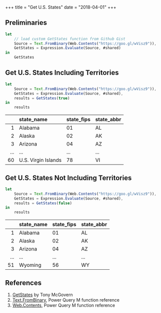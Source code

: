 +++
title = "Get U.S. States"
date = "2018-04-01"
+++

## Preliminaries
```javascript
let
    // load custom GetStates function from Github Gist
    Source = Text.FromBinary(Web.Contents("https://goo.gl/wVisz9")),
    GetStates = Expression.Evaluate(Source, #shared)
in
    GetStates
```

## Get U.S. States Including Territories
```javascript
let 
    Source = Text.FromBinary(Web.Contents("https://goo.gl/wVisz9")),
    GetStates = Expression.Evaluate(Source, #shared),
    results = GetStates(true)
in
    results
```
|    |state_name          |state_fips |state_abbr
|---:|:-------------------|:----------|:----
|1	 |Alabama             |01	        |AL
|2	 |Alaska              |02	        |AK
|3	 |Arizona             |04	        |AZ
|... |... 	              |...        |...
|60	 |U.S. Virgin Islands |78         |VI

## Get U.S. States Not Including Territories
```javascript
let 
    Source = Text.FromBinary(Web.Contents("https://goo.gl/wVisz9")),
    GetStates = Expression.Evaluate(Source, #shared),
    results = GetStates(false)
in
    results
```
|    |state_name          |state_fips |state_abbr
|---:|:-------------------|:----------|:----
|1	 |Alabama             |01	        |AL
|2	 |Alaska              |02	        |AK
|3	 |Arizona             |04	        |AZ
|... |... 	              |...        |...
|51  |Wyoming             |56         |WY

## References
1. [GetStates](https://gist.github.com/tonmcg/a545cd94d798c687fc3ced139093e23e) by Tony McGovern
2. [Text.FromBinary](https://msdn.microsoft.com/en-us/library/mt253365.aspx), Power Query M function reference
3. [Web.Contents](https://msdn.microsoft.com/en-us/library/mt260892.aspx), Power Query M function reference